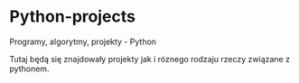 # Python-projects
Programy, algorytmy, projekty - Python

Tutaj będą się znajdowały projekty jak i róznego rodzaju rzeczy związane z pythonem.
